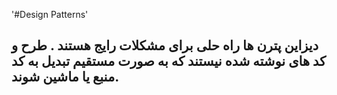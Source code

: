 '#Design Patterns' 
<h2>دیزاین پترن ها راه حلی برای مشکلات رایج هستند . طرح و کد های نوشته شده نیستند که به صورت مستقیم تبدیل به کد منبع یا ماشین شوند.</h2>
